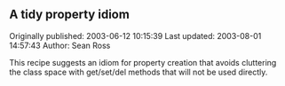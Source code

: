 ## A tidy property idiom 
Originally published: 2003-06-12 10:15:39 
Last updated: 2003-08-01 14:57:43 
Author: Sean Ross 
 
This recipe suggests an idiom for property creation that avoids cluttering the class space with get/set/del methods that will not be used directly.